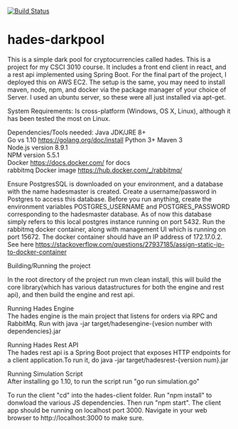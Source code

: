 [![Build Status](https://travis-ci.org/Amogh100/hades-darkpool.svg?branch=master)](https://travis-ci.org/Amogh100/hades-darkpool)
# hades-darkpool
This is a simple dark pool for cryptocurrencies called hades. This is a project for my CSCI 3010 course. It includes a front end client in react, and a rest api implemented using Spring Boot. For the final part of the project, I deployed this on AWS
EC2. The setup is the same, you may need to install maven, node, npm, and docker via the package manager
of your choice of Server. I used an ubuntu server, so these were all just installed via apt-get.

System Requirements:
Is cross-platform (Windows, OS X, Linux), although it has been tested the most on Linux.

Dependencies/Tools needed:
Java JDK/JRE 8+<br />
Go vs 1.10 https://golang.org/doc/install
Python 3+
Maven 3 <br />
Node.js version 8.9.1 <br />
NPM version 5.5.1 <br />
Docker https://docs.docker.com/ for docs <br />
rabbitmq Docker image https://hub.docker.com/_/rabbitmq/      

Ensure PostgresSQL is downloaded on your environment, and a database with the name hadesmaster is created.
Create a username/password in Postgres to access this database. Before you run anything, create the environment variables
POSTGRES_USERNAME and POSTGRES_PASSWORD corresponding to the hadesmaster database. As of now this database simply refers to this local postgres instance running on port 5432. Run the rabbitmq docker container, along with management UI which is running on port 15672. The docker container should have an IP address of 172.17.0.2. See here https://stackoverflow.com/questions/27937185/assign-static-ip-to-docker-container <br />

Building/Running the project <br />

In the root directory of the project run mvn clean install, this will build the core library(which has various datastructures for both the engine and rest api), and then build the engine and rest api.


Running Hades Engine <br />
The hades engine is the main project that listens for orders via RPC and RabbitMq. Run with java -jar target/hadesengine-{vesion number with dependencies}.jar


Running Hades Rest API <br />
The hades rest api is a Spring Boot project that exposes HTTP endpoints for a client application.To run it, do java -jar target/hadesrest-{version num}.jar

Running Simulation Script <br />
After installing go 1.10, to run the script run "go run simulation.go"



To run the client "cd" into the hades-client folder. Run "npm install" to donwload the various JS dependencies. Then
run "npm start". The client app should be running on localhost port 3000. Navigate in your web browser to http://localhost:3000 to make sure.



